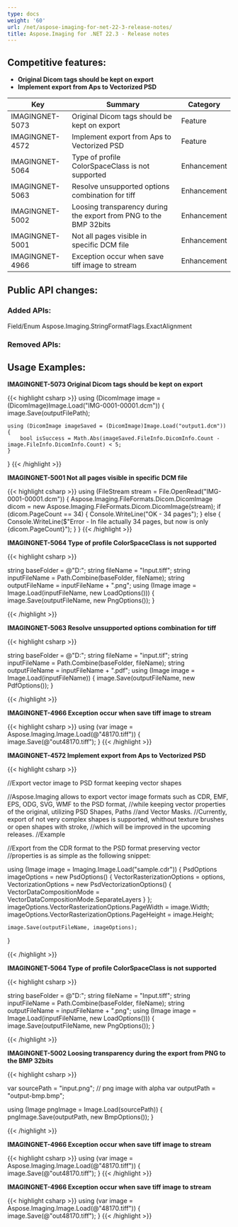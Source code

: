 ```yaml
---
type: docs
weight: '60'
url: /net/aspose-imaging-for-net-22-3-release-notes/
title: Aspose.Imaging for .NET 22.3 - Release notes
---
```


## Competitive features:

- **Original Dicom tags should be kept on export**
- **Implement export from Aps to Vectorized PSD**

| **Key**         | **Summary**                                                                                                                                                              | **Category** |
|-----------------|--------------------------------------------------------------------------------------------------------------------------------------------------------------------------|--------------|
| IMAGINGNET-5073 | Original Dicom tags should be kept on export                                                                                                                                  | Feature      |
| IMAGINGNET-4572 | Implement export from Aps to Vectorized PSD                                                                                                                                  | Feature      |
| IMAGINGNET-5064 | Type of profile ColorSpaceClass is not supported                                                                                                                                  | Enhancement      |
| IMAGINGNET-5063 | Resolve unsupported options combination for tiff                                                                                                                                  | Enhancement      |
| IMAGINGNET-5002 | Loosing transparency during the export from PNG to the BMP 32bits                                                                                                                                  | Enhancement      |
| IMAGINGNET-5001 | Not all pages visible in specific DCM file                                                                                                                                  | Enhancement      |
| IMAGINGNET-4966 | Exception occur when save tiff image to stream                                                                                                                                  | Enhancement      |

## Public API changes:

### Added APIs:

Field/Enum    Aspose.Imaging.StringFormatFlags.ExactAlignment



### Removed APIs:

## Usage Examples:

**IMAGINGNET-5073 Original Dicom tags should be kept on export**

{{< highlight csharp >}}
using (DicomImage image = (DicomImage)Image.Load("IMG-0001-00001.dcm"))
{
    image.Save(outputFilePath);

    using (DicomImage imageSaved = (DicomImage)Image.Load("output1.dcm"))
    {
        bool isSuccess = Math.Abs(imageSaved.FileInfo.DicomInfo.Count - image.FileInfo.DicomInfo.Count) < 5;
    }
}
{{< /highlight >}}

**IMAGINGNET-5001 Not all pages visible in specific DCM file**

{{< highlight csharp >}}
using (FileStream stream = File.OpenRead("IMG-0001-00001.dcm"))
{
	Aspose.Imaging.FileFormats.Dicom.DicomImage dicom = new Aspose.Imaging.FileFormats.Dicom.DicomImage(stream);
	if (dicom.PageCount == 34)
	{
		Console.WriteLine("OK - 34 pages");
	}
	else
	{
		Console.WriteLine($"Error - In file actually 34 pages, but now is only {dicom.PageCount}");
	}
}
{{< /highlight >}}

**IMAGINGNET-5064 Type of profile ColorSpaceClass is not supported**

{{< highlight csharp >}}

 string baseFolder = @"D:\";
 string fileName = "Input.tiff";
 string inputFileName = Path.Combine(baseFolder, fileName);
 string outputFileName = inputFileName + ".png";
 using (Image image = Image.Load(inputFileName, new LoadOptions()))
 {
     image.Save(outputFileName, new PngOptions());
 }

{{< /highlight >}}

**IMAGINGNET-5063 Resolve unsupported options combination for tiff**

{{< highlight csharp >}}

string baseFolder = @"D:\";
string fileName = "input.tif";
string inputFileName = Path.Combine(baseFolder, fileName);
string outputFileName = inputFileName + ".pdf";
using (Image image = Image.Load(inputFileName))
{
    image.Save(outputFileName, new PdfOptions());
}

{{< /highlight >}}

**IMAGINGNET-4966 Exception occur when save tiff image to stream**

{{< highlight csharp >}}
using (var image = Aspose.Imaging.Image.Load(@"48170.tiff"))
            {
                image.Save(@"out48170.tiff");
            }
{{< /highlight >}}

**IMAGINGNET-4572 Implement export from Aps to Vectorized PSD**

{{< highlight csharp >}}

//Export vector image to PSD format keeping vector shapes

//Aspose.Imaging allows to export vector image formats such as CDR, EMF, EPS, ODG, SVG, WMF to the PSD format, 
//while keeping vector properties of the original, utilizing PSD Shapes, Paths //and Vector Masks.
//Currently, export of not very complex shapes is supported, whithout texture brushes or open shapes with stroke, 
//which will be improved in the upcoming releases.
//Example

//Export from the CDR format to the PSD format preserving vector 
//properties is as simple as the following snippet:

using (Image image = Imaging.Image.Load("sample.cdr"))
{
    PsdOptions imageOptions = new PsdOptions()
    {
        VectorRasterizationOptions = options,
        VectorizationOptions = new PsdVectorizationOptions()
        {
            VectorDataCompositionMode = VectorDataCompositionMode.SeparateLayers
        }
    };
    imageOptions.VectorRasterizationOptions.PageWidth = image.Width;
    imageOptions.VectorRasterizationOptions.PageHeight = image.Height;

    image.Save(outputFileName, imageOptions);
}

{{< /highlight >}}

**IMAGINGNET-5064 Type of profile ColorSpaceClass is not supported**

{{< highlight csharp >}}

 string baseFolder = @"D:\";
 string fileName = "Input.tiff";
 string inputFileName = Path.Combine(baseFolder, fileName);
 string outputFileName = inputFileName + ".png";
 using (Image image = Image.Load(inputFileName, new LoadOptions()))
 {
     image.Save(outputFileName, new PngOptions());
 }

{{< /highlight >}}

**IMAGINGNET-5002 Loosing transparency during the export from PNG to the BMP 32bits**

{{< highlight csharp >}}

var sourcePath = "input.png"; // png image with alpha
var outputPath = "output-bmp.bmp";

using (Image pngImage = Image.Load(sourcePath))
{
    pngImage.Save(outputPath, new BmpOptions());
}

{{< /highlight >}}


**IMAGINGNET-4966 Exception occur when save tiff image to stream**

{{< highlight csharp >}}
using (var image = Aspose.Imaging.Image.Load(@"48170.tiff"))
            {
                image.Save(@"out48170.tiff");
            }
{{< /highlight >}}

**IMAGINGNET-4966 Exception occur when save tiff image to stream**

{{< highlight csharp >}}
using (var image = Aspose.Imaging.Image.Load(@"48170.tiff"))
            {
                image.Save(@"out48170.tiff");
            }
{{< /highlight >}}



